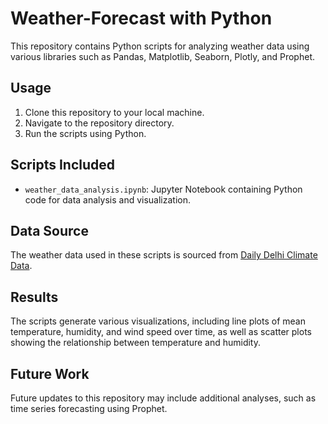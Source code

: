 # Weather-Forecast with Python

This repository contains Python scripts for analyzing weather data using various libraries such as Pandas, Matplotlib, Seaborn, Plotly, and Prophet.

## Usage

1. Clone this repository to your local machine.
2. Navigate to the repository directory.
3. Run the scripts using Python.

## Scripts Included

- `weather_data_analysis.ipynb`: Jupyter Notebook containing Python code for data analysis and visualization.
## Data Source

The weather data used in these scripts is sourced from [Daily Delhi Climate Data](https://www.kaggle.com/sumanthvrao/daily-climate-time-series-data).

## Results

The scripts generate various visualizations, including line plots of mean temperature, humidity, and wind speed over time, as well as scatter plots showing the relationship between temperature and humidity.

## Future Work

Future updates to this repository may include additional analyses, such as time series forecasting using Prophet.
